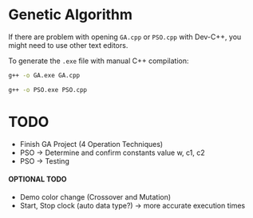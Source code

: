 # Genetic Algorithm

If there are problem with opening `GA.cpp` or `PSO.cpp` with Dev-C++, you might need to use other text editors.

To generate the `.exe` file with manual C++ compilation:
```sh
g++ -o GA.exe GA.cpp
```
```sh
g++ -o PSO.exe PSO.cpp
```

# TODO
- Finish GA Project (4 Operation Techniques)
- PSO -> Determine and confirm constants value w, c1, c2
- PSO -> Testing

#### OPTIONAL TODO
- Demo color change (Crossover and Mutation)
- Start, Stop clock (auto data type?) -> more accurate execution times

